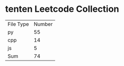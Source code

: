 # tenten Leetcode Collection

<table><tr><td>File Type</td><td>Number</td></tr><tr><td>py</td><td>55</td></tr><tr><td>cpp</td><td>14</td></tr><tr><td>js</td><td>5</td></tr><tr><td>Sum</td><td>74</td></tr></table>